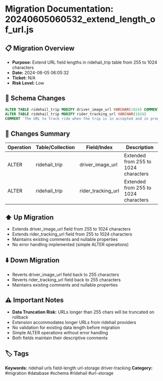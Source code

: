 # Migration Documentation: 20240605060532_extend_length_of_url.js

## 📋 Migration Overview
- **Purpose:** Extend URL field lengths in ridehail_trip table from 255 to 1024 characters
- **Date:** 2024-06-05 06:05:32
- **Ticket:** N/A
- **Risk Level:** Low

## 🔧 Schema Changes
```sql
ALTER TABLE ridehail_trip MODIFY driver_image_url VARCHAR(1024) COMMENT 'driver_image_url';
ALTER TABLE ridehail_trip MODIFY rider_tracking_url VARCHAR(1024) 
COMMENT 'The URL to track ride when the trip is in accepted and in progress state.';
```

## 📝 Changes Summary
| Operation | Table/Collection | Field/Index | Description |
|-----------|-----------------|-------------|-------------|
| ALTER | ridehail_trip | driver_image_url | Extended from 255 to 1024 characters |
| ALTER | ridehail_trip | rider_tracking_url | Extended from 255 to 1024 characters |

## ⬆️ Up Migration
- Extends driver_image_url field from 255 to 1024 characters
- Extends rider_tracking_url field from 255 to 1024 characters
- Maintains existing comments and nullable properties
- No error handling implemented (simple ALTER operations)

## ⬇️ Down Migration
- Reverts driver_image_url field back to 255 characters
- Reverts rider_tracking_url field back to 255 characters
- Maintains existing comments and nullable properties

## ⚠️ Important Notes
- **Data Truncation Risk:** URLs longer than 255 chars will be truncated on rollback
- Extension accommodates longer URLs from ridehail providers
- No validation for existing data length before migration
- Simple ALTER operations without error handling
- Both fields maintain their descriptive comments

## 🏷️ Tags
**Keywords:** ridehail urls field-length url-storage driver-tracking
**Category:** #migration #database #schema #ridehail #url-storage